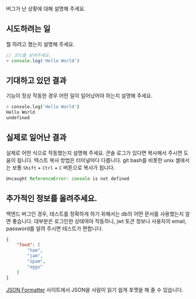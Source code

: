 버그가 난 상황에 대해 설명해 주세요.

## 시도하려는 일

뭘 하려고 했는지 설명해 주세요.

```js
// 코드를 보여주세요.
> console.log('Hello World')
```

## 기대하고 있던 결과

기능이 정상 작동한 경우 어떤 일이 일어났어야 하는지 설명해 주세요.

```sh
> console.log('Hello World')
Hello World
undefined
```

## 실제로 일어난 결과

실제로 어떤 식으로 작동했는지 설명해 주세요.
콘솔 로그가 있다면 복사해서 주시면 도움이 됩니다.
텍스트 복사 방법은 터미널마다 다릅니다.
git bash를 비롯한 unix 셸에서는 보통 `Shift` + `Ctrl` + `C` 버튼으로 복사가 됩니다.

```js
Uncaught ReferenceError: console is not defined
```

## 추가적인 정보를 올려주세요.

백엔드 버그인 경우, 테스트를 정확하게 하기 위해서는 db의 어떤 문서를 사용했는지 알면 좋습니다.
대부분은 로그인한 상태여야 작동하니, jwt 토큰 정보나 사용자의 email, password를 알려 주시면 테스트가 편합니다.

```json
{
    "food": [
        "ham",
        "jam",
        "spam",
        "eggs"
    ]
}
```

[JSON Formatter](https://jsonformatter.curiousconcept.com/#) 사이트에서 JSON을 사람이 읽기 쉽게 포맷을 해 줄 수 있습니다.

